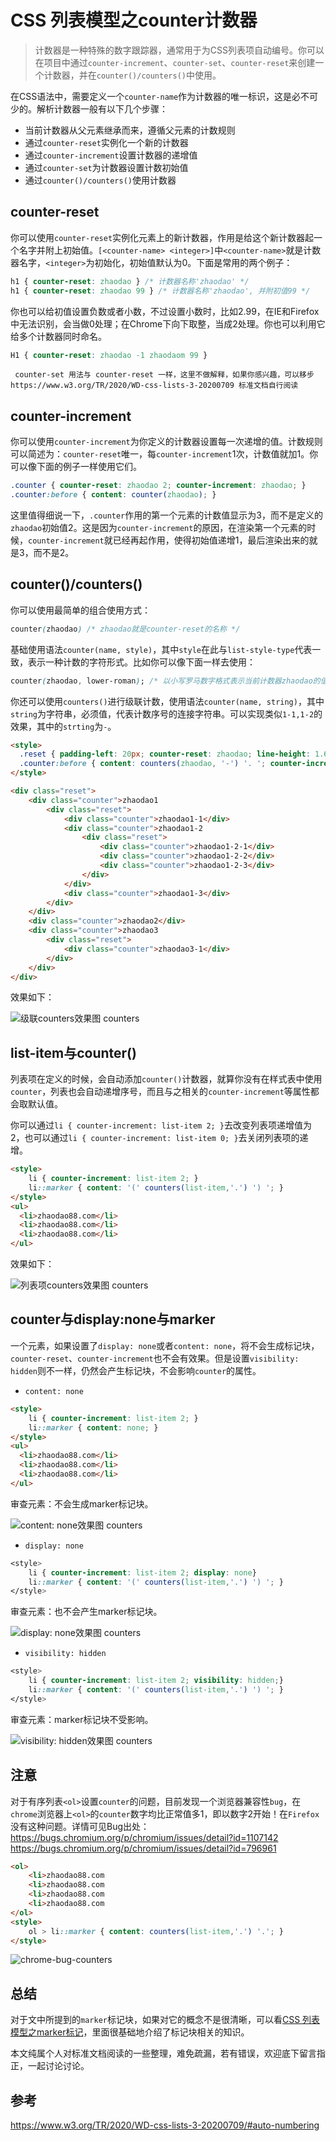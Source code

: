 # CSS 列表模型之counter计数器

> 计数器是一种特殊的数字跟踪器，通常用于为CSS列表项自动编号。你可以在项目中通过`counter-increment`、`counter-set`、`counter-reset`来创建一个计数器，并在`counter()/counters()`中使用。

在CSS语法中，需要定义一个`counter-name`作为计数器的唯一标识，这是必不可少的。解析计数器一般有以下几个步骤：

+ 当前计数器从父元素继承而来，遵循父元素的计数规则
+ 通过`counter-reset`实例化一个新的计数器
+ 通过`counter-increment`设置计数器的递增值
+ 通过`counter-set`为计数器设置计数初始值
+ 通过`counter()/counters()`使用计数器

 ## counter-reset
 你可以使用`counter-reset`实例化元素上的新计数器，作用是给这个新计数器起一个名字并附上初始值。`[<counter-name> <integer>]`中`<counter-name>`就是计数器名字，`<integer>`为初始化，初始值默认为0。下面是常用的两个例子：
 ```css
 h1 { counter-reset: zhaodao } /* 计数器名称'zhaodao' */
 h1 { counter-reset: zhaodao 99 } /* 计数器名称'zhaodao', 并附初值99 */
 ```
 你也可以给初值设置负数或者小数，不过设置小数时，比如2.99，在IE和Firefox中无法识别，会当做0处理；在Chrome下向下取整，当成2处理。你也可以利用它给多个计数器同时命名。
 ```css
 H1 { counter-reset: zhaodao -1 zhaodaom 99 }
 ```
 ` counter-set 用法与 counter-reset 一样，这里不做解释，如果你感兴趣，可以移步https://www.w3.org/TR/2020/WD-css-lists-3-20200709 标准文档自行阅读`

 ## counter-increment
你可以使用`counter-increment`为你定义的计数器设置每一次递增的值。计数规则可以简述为：`counter-reset`唯一，每`counter-increment`1次，计数值就加1。你可以像下面的例子一样使用它们。
```css
.counter { counter-reset: zhaodao 2; counter-increment: zhaodao; }
.counter:before { content: counter(zhaodao); }
```
这里值得细说一下，`.counter`作用的第一个元素的计数值显示为3，而不是定义的`zhaodao`初始值2。这是因为`counter-increment`的原因，在渲染第一个元素的时候，`counter-increment`就已经再起作用，使得初始值递增1，最后渲染出来的就是3，而不是2。

## counter()/counters()
你可以使用最简单的组合使用方式：
```css
counter(zhaodao) /* zhaodao就是counter-reset的名称 */
```
基础使用语法`counter(name, style)`，其中`style`在此与`list-style-type`代表一致，表示一种计数的字符形式。比如你可以像下面一样去使用：
```css
counter(zhaodao, lower-roman); /* 以小写罗马数字格式表示当前计数器zhaodao的值 */
```
你还可以使用`counters()`进行级联计数，使用语法`counter(name, string)`，其中`string`为字符串，必须值，代表计数序号的连接字符串。可以实现类似`1-1,1-2`的效果，其中的`strting`为`-`。
```html
<style>
  .reset { padding-left: 20px; counter-reset: zhaodao; line-height: 1.6; color: #666; }
  .counter:before { content: counters(zhaodao, '-') '. '; counter-increment: zhaodao; }
</style>

<div class="reset">
    <div class="counter">zhaodao1
        <div class="reset">
            <div class="counter">zhaodao1-1</div>
            <div class="counter">zhaodao1-2
                <div class="reset">
                    <div class="counter">zhaodao1-2-1</div>
                    <div class="counter">zhaodao1-2-2</div>
                    <div class="counter">zhaodao1-2-3</div>
                </div>
            </div>
            <div class="counter">zhaodao1-3</div>
        </div>
    </div>
    <div class="counter">zhaodao2</div>
    <div class="counter">zhaodao3
        <div class="reset">
            <div class="counter">zhaodao3-1</div>
        </div>
    </div>
</div>
```
效果如下：

![级联counters效果图 counters](./images/css-list-counter-01.png "级联counters效果图")

## list-item与counter()
列表项在定义的时候，会自动添加`counter()`计数器，就算你没有在样式表中使用`counter`，列表也会自动递增序号，而且与之相关的`counter-increment`等属性都会取默认值。

你可以通过`li { counter-increment: list-item 2; }`去改变列表项递增值为2，也可以通过`li { counter-increment: list-item 0; }`去关闭列表项的递增。

```html
<style>
	li { counter-increment: list-item 2; }
	li::marker { content: '(' counters(list-item,'.') ') '; }
</style>
<ul>
  <li>zhaodao88.com</li>
  <li>zhaodao88.com</li>
  <li>zhaodao88.com</li>
</ul>
```
效果如下：

![列表项counters效果图 counters](./images/css-list-counter-02.png "列表项counters效果图")
## counter与display:none与marker
一个元素，如果设置了`display: none`或者`content: none`，将不会生成标记块，`counter-reset`、`counter-increment`也不会有效果。但是设置`visibility: hidden`则不一样，仍然会产生标记块，不会影响`counter`的属性。

+ `content: none`
```html
<style>
	li { counter-increment: list-item 2; }
	li::marker { content: none; }
</style>
<ul>
  <li>zhaodao88.com</li>
  <li>zhaodao88.com</li>
  <li>zhaodao88.com</li>
</ul>
```
审查元素：不会生成marker标记块。

![content: none效果图 counters](./images/css-list-counter-03.png "content: none效果图")

+ `display: none`
```css
<style>
	li { counter-increment: list-item 2; display: none}
	li::marker { content: '(' counters(list-item,'.') ') '; }
</style>
```
审查元素：也不会产生marker标记块。

![display: none效果图 counters](./images/css-list-counter-03.png "display: none效果图")

+ `visibility: hidden`
```css
<style>
	li { counter-increment: list-item 2; visibility: hidden;}
	li::marker { content: '(' counters(list-item,'.') ') '; }
</style>
```
审查元素：marker标记块不受影响。

![visibility: hidden效果图 counters](./images/css-list-counter-04.png "visibility: hidden效果图")

## 注意
对于有序列表`<ol>`设置`counter`的问题，目前发现一个浏览器兼容性`bug`，在`chrome`浏览器上`<ol>`的`counter`数字均比正常值多1，即以数字2开始！在`Firefox`没有这种问题。详情可见Bug出处：
https://bugs.chromium.org/p/chromium/issues/detail?id=1107142
https://bugs.chromium.org/p/chromium/issues/detail?id=796961
```html
<ol>
    <li>zhaodao88.com
    <li>zhaodao88.com
    <li>zhaodao88.com
    <li>zhaodao88.com
</ol>
<style>
    ol > li::marker { content: counters(list-item,'.') '.'; }
</style>
```
![chrome-bug-counters](./images/css-list-counter-05.png "chrome-bug-counters")
## 总结
对于文中所提到的`marker`标记块，如果对它的概念不是很清晰，可以看<a href="https://blog.csdn.net/wuchen092832/article/details/107525165" target="_blank">CSS 列表模型之marker标记</a>，里面很基础地介绍了标记块相关的知识。

本文纯属个人对标准文档阅读的一些整理，难免疏漏，若有错误，欢迎底下留言指正，一起讨论讨论。
## 参考

https://www.w3.org/TR/2020/WD-css-lists-3-20200709/#auto-numbering
